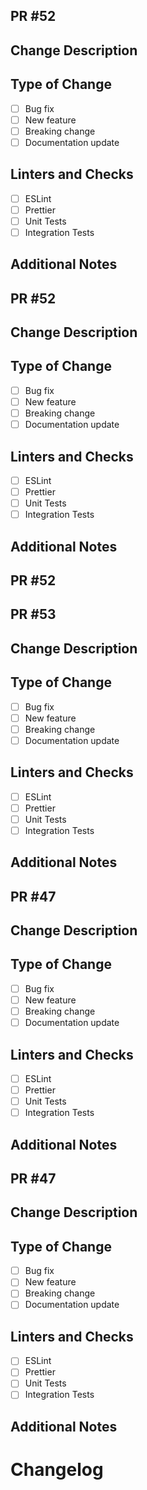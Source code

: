 ## PR #52
## Change Description
<!-- Please provide a brief description of the changes in this PR, along with the ticket link -->

## Type of Change
<!-- Please select the appropriate options -->
- [ ] Bug fix
- [ ] New feature
- [ ] Breaking change
- [ ] Documentation update

## Linters and Checks
<!-- Please select the linters and checks that have been run -->
- [ ] ESLint
- [ ] Prettier
- [ ] Unit Tests
- [ ] Integration Tests

## Additional Notes
<!-- Any additional information that reviewers should be aware of -->


## PR #52
## Change Description
<!-- Please provide a brief description of the changes in this PR, along with the ticket link -->

## Type of Change
<!-- Please select the appropriate options -->
- [ ] Bug fix
- [ ] New feature
- [ ] Breaking change
- [ ] Documentation update

## Linters and Checks
<!-- Please select the linters and checks that have been run -->
- [ ] ESLint
- [ ] Prettier
- [ ] Unit Tests
- [ ] Integration Tests

## Additional Notes
<!-- Any additional information that reviewers should be aware of -->


## PR #52



## PR #53
## Change Description
<!-- Please provide a brief description of the changes in this PR, along with the ticket link -->

## Type of Change
<!-- Please select the appropriate options -->
- [ ] Bug fix
- [ ] New feature
- [ ] Breaking change
- [ ] Documentation update

## Linters and Checks
<!-- Please select the linters and checks that have been run -->
- [ ] ESLint
- [ ] Prettier
- [ ] Unit Tests
- [ ] Integration Tests

## Additional Notes
<!-- Any additional information that reviewers should be aware of -->


## PR #47
## Change Description
<!-- Please provide a brief description of the changes in this PR, along with the ticket link -->

## Type of Change
<!-- Please select the appropriate options -->
- [ ] Bug fix
- [ ] New feature
- [ ] Breaking change
- [ ] Documentation update

## Linters and Checks
<!-- Please select the linters and checks that have been run -->
- [ ] ESLint
- [ ] Prettier
- [ ] Unit Tests
- [ ] Integration Tests

## Additional Notes
<!-- Any additional information that reviewers should be aware of -->


## PR #47
## Change Description
<!-- Please provide a brief description of the changes in this PR, along with the ticket link -->

## Type of Change
<!-- Please select the appropriate options -->
- [ ] Bug fix
- [ ] New feature
- [ ] Breaking change
- [ ] Documentation update

## Linters and Checks
<!-- Please select the linters and checks that have been run -->
- [ ] ESLint
- [ ] Prettier
- [ ] Unit Tests
- [ ] Integration Tests

## Additional Notes
<!-- Any additional information that reviewers should be aware of -->


# Changelog

